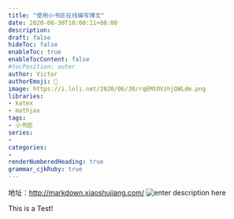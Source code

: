 ```yaml
---
title: "使用小书匠在线编写博文" 
date: 2020-06-30T10:00:11+08:00
description:
draft: false
hideToc: false
enableToc: true
enableTocContent: false
#tocPosition: outer
author: Victor
authorEmoji: 👻
image: https://i.loli.net/2020/06/30/rqEMtOVzhjQWLdm.png
libraries:
- katex
- mathjax
tags:
- 小书匠
series:
-
categories:
-
renderNumberedHeading: true
grammar_cjkRuby: true
---
```




地址：http://markdown.xiaoshujiang.com/
![enter description here](https://i.loli.net/2020/06/30/rqEMtOVzhjQWLdm.png)



This is a Test!